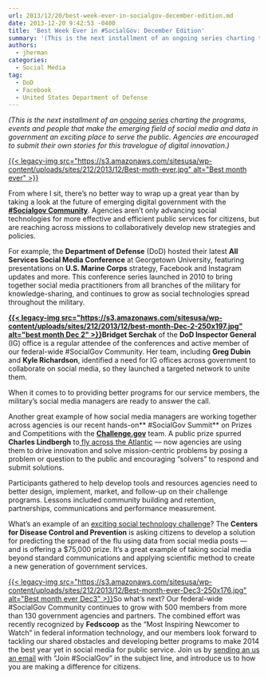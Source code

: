```yaml
---
url: 2013/12/20/best-week-ever-in-socialgov-december-edition.md
date: 2013-12-20 9:42:53 -0400
title: 'Best Week Ever in #SocialGov: December Edition'
summary: '(This is the next installment of an ongoing series charting the programs, events and people that make the emerging field of social media and data in government an exciting place to serve the public. Agencies are encouraged to submit their own stories for this travelogue of digital innovation.)   From'
authors:
  - jherman
categories:
  - Social Media
tag:
  - DoD
  - Facebook
  - United States Department of Defense
---
```


_(This is the next installment of an <a href="https://digitalgov.sites.usa.gov/2013/09/18/best-week-in-socialgov-ever-week-1-2/" target="_blank">ongoing series</a> charting the programs, events and people that make the emerging field of social media and data in government an exciting place to serve the public. Agencies are encouraged to submit their own stories for this travelogue of digital innovation.)_

[{{< legacy-img src="https://s3.amazonaws.com/sitesusa/wp-content/uploads/sites/212/2013/12/Best-moth-ever.jpg" alt="Best month ever" >}}](https://s3.amazonaws.com/sitesusa/wp-content/uploads/sites/212/2013/12/Best-moth-ever.jpg)

 

From where I sit, there&#8217;s no better way to wrap up a great year than by taking a look at the future of emerging digital government with the <a href="https://digitalgov.sites.usa.gov/communities/social-media/" target="_blank"><strong>#Socialgov Community</strong></a>. Agencies aren’t only advancing social technologies for more effective and efficient public services for citizens, but are reaching across missions to collaboratively develop new strategies and policies.

For example, the **Department of Defense** (DoD) hosted their latest **All Services Social Media Conference** at Georgetown University, featuring presentations on **U.S. Marine Corps** strategy, Facebook and Instagram updates and more. This conference series launched in 2010 to bring together social media practitioners from all branches of the military for knowledge-sharing, and continues to grow as social technologies spread throughout the military.

**[{{< legacy-img src="https://s3.amazonaws.com/sitesusa/wp-content/uploads/sites/212/2013/12/best-month-Dec-2-250x197.jpg" alt="best month Dec 2" >}}](https://s3.amazonaws.com/sitesusa/wp-content/uploads/sites/212/2013/12/best-month-Dec-2.jpg)Bridget Serchak** of the **DoD Inspector General** (IG) office is a regular attendee of the conferences and active member of our federal-wide #SocialGov Community. Her team, including **Greg Dubin** and **Kyle Richardson**, identified a need for IG offices across government to collaborate on social media, so they launched a targeted network to unite them.

When it comes to to providing better programs for our service members, the military’s social media managers are ready to answer the call.

Another great example of how social media managers are working together across agencies is our recent hands-on** #SocialGov Summit** on Prizes and Competitions with the **[Challenge.gov](https://challenge.gov/)** team. A public prize spurred **Charles Lindbergh** to[ fly across the Atlantic](http://history1900s.about.com/od/people/a/Charles-Lindbergh.htm) &#8212; now agencies are using them  to drive innovation and solve mission-centric problems by posing a problem or question to the public and encouraging “solvers” to respond and submit solutions.

Participants gathered to help develop tools and resources agencies need to better design, implement, market, and follow-up on their challenge programs. Lessons included community building and retention, partnerships, communications and performance measurement.

What’s an example of an <a href="https://www.federalregister.gov/articles/2013/11/25/2013-28198/announcement-of-requirements-and-registration-for-the-predict-the-influenza-season-challenge#h-4" target="_blank">exciting social technology challenge</a>? The **Centers for Disease Control and Prevention** is asking citizens to develop a solution for predicting the spread of the flu using data from social media posts &#8212; and is offering a $75,000 prize. It’s a great example of taking social media beyond standard communications and applying scientific method to create a new generation of government services.

[{{< legacy-img src="https://s3.amazonaws.com/sitesusa/wp-content/uploads/sites/212/2013/12/Best-month-ever-Dec3-250x176.jpg" alt="Best month ever Dec3" >}}](https://s3.amazonaws.com/sitesusa/wp-content/uploads/sites/212/2013/12/Best-month-ever-Dec3.jpg)So what’s next? Our federal-wide #SocialGov Community continues to grow with 500 members from more than 130 government agencies and partners. The combined effort was recently recognized by **Fedscoop** as the “Most Inspiring Newcomer to Watch” in federal information technology, and our members look forward to tackling our shared obstacles and developing better programs to make 2014 the best year yet in social media for public service. Join us by [sending an us an email](mailto:justin.herman@gsa.gov) with “Join #SocialGov” in the subject line, and introduce us to how you are making a difference for citizens.